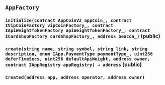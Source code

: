 ## `AppFactory`






### `initialize(contract AppCoinV2 appCoin_, contract IVipCoinFactory vipCoinFactory_, contract IApiWeightTokenFactory apiWeightTokenFactory_, contract ICardShopFactory cardShopFactory_, address beacon_)` (public)





### `create(string name, string symbol, string link, string description, enum IApp.PaymentType paymentType_, uint256 deferTimeSecs, uint256 defaultApiWeight, address owner, contract IAppRegistry appRegistry) → address` (public)






### `Created(address app, address operator, address owner)`







